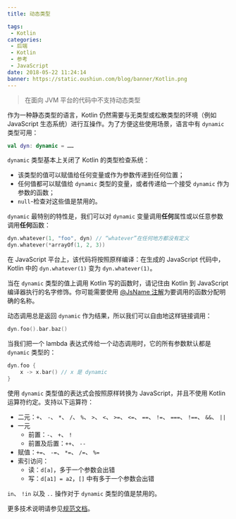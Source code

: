 ```yaml
---
title: 动态类型

tags:
 - Kotlin
categories:
 - 后端
 - Kotlin
 - 参考
 - JavaScript
date: 2018-05-22 11:24:14
banner: https://static.oushiun.com/blog/banner/Kotlin.png
---
```


> 在面向 JVM 平台的代码中不支持动态类型

<!-- more -->

作为一种静态类型的语言，Kotlin 仍然需要与无类型或松散类型的环境（例如 JavaScript 生态系统）进行互操作。为了方便这些使用场景，语言中有 `dynamic` 类型可用：

```kotlin
val dyn: dynamic = ……
```

`dynamic` 类型基本上关闭了 Kotlin 的类型检查系统：

*   该类型的值可以赋值给任何变量或作为参数传递到任何位置；
*   任何值都可以赋值给 `dynamic` 类型的变量，或者传递给一个接受 `dynamic` 作为参数的函数；
*   `null`-检查对这些值是禁用的。

`dynamic` 最特别的特性是，我们可以对 `dynamic` 变量调用**任何**属性或以任意参数调用**任何**函数：

```kotlin
dyn.whatever(1, "foo", dyn) // “whatever”在任何地方都没有定义
dyn.whatever(*arrayOf(1, 2, 3))
```

在 JavaScript 平台上，该代码将按照原样编译：在生成的 JavaScript 代码中，Kotlin 中的 `dyn.whatever(1)` 变为 `dyn.whatever(1)`。

当在 `dynamic` 类型的值上调用 Kotlin 写的函数时，请记住由 Kotlin 到 JavaScript 编译器执行的名字修饰。你可能需要使用 [@JsName 注解](js-to-kotlin-interop.html#jsname-注解)为要调用的函数分配明确的名称。

动态调用总是返回 `dynamic` 作为结果，所以我们可以自由地这样链接调用：

```kotlin
dyn.foo().bar.baz()
```

当我们把一个 lambda 表达式传给一个动态调用时，它的所有参数默认都是 `dynamic` 类型的：

```kotlin
dyn.foo {
    x -> x.bar() // x 是 dynamic
}
```

使用 `dynamic` 类型值的表达式会按照原样转换为 JavaScript，并且不使用 Kotlin 运算符约定。支持以下运算符：

*   二元：`+`、 `-`、 `*`、 `/`、 `%`、 `>`、 `<`、 `>=`、 `<=`、 `==`、 `!=`、 `===`、 `!==`、 `&&`、 `||`
*   一元
    *   前置：`-`、 `+`、 `!`
    *   前置及后置：`++`、 `--`
*   赋值：`+=`、 `-=`、 `*=`、 `/=`、 `%=`
*   索引访问：
    *   读：`d[a]`，多于一个参数会出错
    *   写：`d[a1] = a2`，`[]` 中有多于一个参数会出错

`in`、 `!in` 以及 `..` 操作对于 `dynamic` 类型的值是禁用的。

更多技术说明请参见[规范文档](https://github.com/JetBrains/kotlin/blob/master/spec-docs/dynamic-types.md)。
